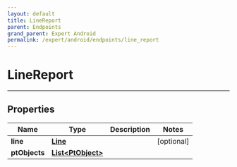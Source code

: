 ```yaml
---
layout: default
title: LineReport
parent: Endpoints
grand_parent: Expert Android
permalink: /expert/android/endpoints/line_report
---
```


# LineReport

---

## Properties

| Name | Type | Description | Notes
| ------------ | ------------- | ------------- | -------------
**line** | [**Line**](/navitia_sdk_docs/expert/android/endpoints/line) |  |  [optional]
**ptObjects** | [**List&lt;PtObject&gt;**](/navitia_sdk_docs/expert/android/endpoints/pt_object) |  | 



